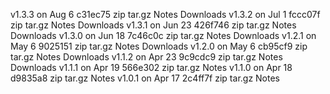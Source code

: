v1.3.3
 on Aug 6  c31ec75  zip  tar.gz  Notes  Downloads
v1.3.2
 on Jul 1  fccc07f  zip  tar.gz  Notes  Downloads
v1.3.1
 on Jun 23  426f746  zip  tar.gz  Notes  Downloads
v1.3.0
 on Jun 18  7c46c0c  zip  tar.gz  Notes  Downloads
v1.2.1
 on May 6  9025151  zip  tar.gz  Notes  Downloads
v1.2.0
 on May 6  cb95cf9  zip  tar.gz  Notes  Downloads
v1.1.2
 on Apr 23  9c9cdc9  zip  tar.gz  Notes  Downloads
v1.1.1
 on Apr 19  566e302  zip  tar.gz  Notes
v1.1.0
 on Apr 18  d9835a8  zip  tar.gz  Notes
v1.0.1
 on Apr 17  2c4ff7f  zip  tar.gz  Notes
